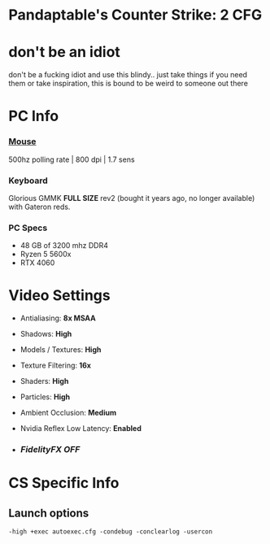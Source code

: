 # Pandaptable's Counter Strike: 2 CFG

# don't be an idiot

don't be a fucking idiot and use this blindy.. just take things if you need them or take inspiration, this is bound to be weird to someone out there

# PC Info

### [**Mouse**](https://ca.roccat.com/products/kone-aimo-remastered)

500hz polling rate | 800 dpi | 1.7 sens

### **Keyboard**

Glorious GMMK **FULL SIZE** rev2 (bought it years ago, no longer available) with Gateron reds.

### **PC Specs**

- 48 GB of 3200 mhz DDR4
- Ryzen 5 5600x
- RTX 4060

# Video Settings

- Antialiasing: **8x MSAA**
- Shadows: **High**
- Models / Textures: **High**
- Texture Filtering: **16x**
- Shaders: **High**
- Particles: **High**
- Ambient Occlusion: **Medium**
- Nvidia Reflex Low Latency: **Enabled**

- ### ***FidelityFX OFF***

# CS Specific Info

## **Launch options**

```-high +exec autoexec.cfg -condebug -conclearlog -usercon```
